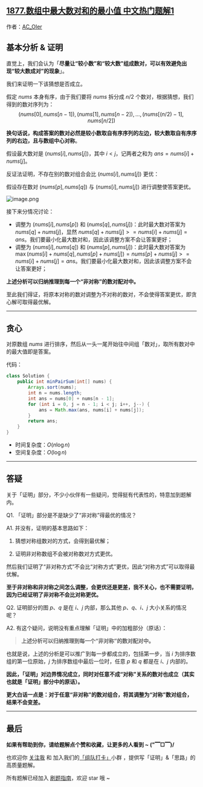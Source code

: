 ## [1877.数组中最大数对和的最小值 中文热门题解1](https://leetcode.cn/problems/minimize-maximum-pair-sum-in-array/solutions/100000/gong-shui-san-xie-noxiang-xin-ke-xue-xi-ru29y)

作者：[AC_OIer](https://leetcode.cn/u/AC_OIer)

## 基本分析 & 证明

直觉上，我们会认为「**尽量让“较小数”和“较大数”组成数对，可以有效避免出现“较大数成对”的现象**」。

我们来证明一下该猜想是否成立。

假定 $nums$ 本身有序，由于我们要将 $nums$ 拆分成 $n / 2$ 个数对，根据猜想，我们得到的数对序列为：
$$
(nums[0], nums[n - 1]), (nums[1], nums[n - 2]), ... , (nums[(n / 2) - 1], nums[n / 2])
$$

**换句话说，构成答案的数对必然是较小数取自有序序列的左边，较大数取自有序序列的右边，且与数组中心对称**。

假设最大数对是 $(nums[i], nums[j])$，其中 $i < j$，记两者之和为 $ans = nums[i] + nums[j]$。

反证法证明，不存在别的数对组合会比 $(nums[i], nums[j])$ 更优：

假设存在数对 $(nums[p], nums[q])$ 与 $(nums[i], nums[j])$ 进行调整使答案更优。

![image.png](https://pic.leetcode-cn.com/1626747498-lUHubw-image.png)

接下来分情况讨论：

* 调整为 $(nums[i], nums[p])$ 和 $(nums[q], nums[j])$：此时最大数对答案为 $nums[q] + nums[j]$，显然 $nums[q] + nums[j] >= nums[i] + nums[j] = ans$。我们要最小化最大数对和，因此该调整方案不会让答案更好；
* 调整为 $(nums[i], nums[q])$ 和 $(nums[p], nums[j])$：此时最大数对答案为 $\max(nums[i] + nums[q], nums[p] + nums[j]) = nums[p] + nums[j] >= nums[i] + nums[j] = ans$。我们要最小化最大数对和，因此该调整方案不会让答案更好；

**上述分析可以归纳推理到每一个“非对称”的数对配对中。**

至此我们得证，将原本对称的数对调整为不对称的数对，不会使得答案更优，即贪心解可取得最优解。

---

## 贪心

对原数组 $nums$ 进行排序，然后从一头一尾开始往中间组「数对」，取所有数对中的最大值即是答案。

代码：
```Java []
class Solution {
    public int minPairSum(int[] nums) {
        Arrays.sort(nums);
        int n = nums.length;
        int ans = nums[0] + nums[n - 1];
        for (int i = 0, j = n - 1; i < j; i++, j--) {
            ans = Math.max(ans, nums[i] + nums[j]);
        }
        return ans;
    }
}
```
* 时间复杂度：$O(n\log{n})$
* 空间复杂度：$O(\log{n})$

---

## 答疑

关于「证明」部分，不少小伙伴有一些疑问，觉得挺有代表性的，特意加到题解内。

Q1. 「证明」部分是不是缺少了“非对称”得最优的情况？

A1. 并没有，证明的基本思路如下：

1. 猜想对称组数对的方式，会得到最优解；

2. 证明非对称数组不会被对称数对方式更优。

然后我们证明了“非对称方式”不会比“对称方式”更优，因此“对称方式”可以取得最优解。

**至于非对称和非对称之间怎么调整，会更优还是更差，我不关心，也不需要证明，因为已经证明了非对称不会比对称更优。**

Q2. 证明部分的图 $p$、$q$ 是在 $i$、$j$ 内部，那么其他 $p$、$q$、$i$、$j$ 大小关系的情况呢？

A2. 有这个疑问，说明没有重点理解「证明」中的加粗部分（原话）：

> **上述分析可以归纳推理到每一个“非对称”的数对配对中。**

也就是说，上述的分析是可以推广到每一步都成立的，包括第一步，当 $i$ 为排序数组的第一位原始，$j$ 为排序数组中最后一位时，任意 $p$ 和 $q$ 都是在 $i$、$j$ 内部的。

**因此，「证明」对边界情况成立，同时对任意不成“对称”关系的数对也成立（其实也就是「证明」部分中的原话）。**

**更大白话一点是：对于任意“非对称”的数对组合，将其调整为“对称”数对组合，结果不会变差。**

---

## 最后

**如果有帮助到你，请给题解点个赞和收藏，让更多的人看到 ~ ("▔□▔)/**

也欢迎你 [关注我](https://oscimg.oschina.net/oscnet/up-19688dc1af05cf8bdea43b2a863038ab9e5.png) 和 加入我们的[「组队打卡」](https://leetcode-cn.com/u/ac_oier/)小群 ，提供写「证明」&「思路」的高质量题解。

所有题解已经加入 [刷题指南](https://github.com/SharingSource/LogicStack-LeetCode/wiki)，欢迎 star 哦 ~ 
